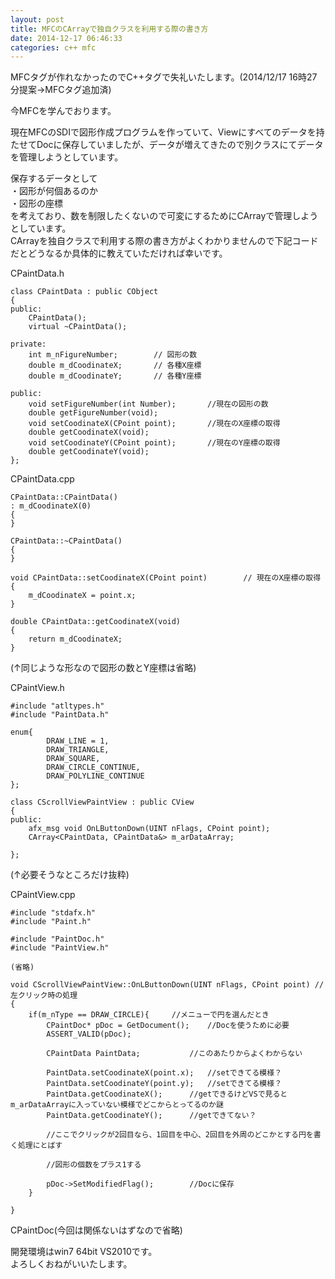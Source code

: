 ```yaml
---
layout: post
title: MFCのCArrayで独自クラスを利用する際の書き方
date: 2014-12-17 06:46:33
categories: c++ mfc
---
```

<p>MFCタグが作れなかったのでC++タグで失礼いたします。(2014/12/17 16時27分提案→MFCタグ追加済)</p>

<p>今MFCを学んでおります。</p>

<p>現在MFCのSDIで図形作成プログラムを作っていて、Viewにすべてのデータを持たせてDocに保存していましたが、データが増えてきたので別クラスにてデータを管理しようとしています。</p>

<p>保存するデータとして<br>
・図形が何個あるのか<br>
・図形の座標<br>
を考えており、数を制限したくないので可変にするためにCArrayで管理しようとしています。<br>
CArrayを独自クラスで利用する際の書き方がよくわかりませんので下記コードだとどうなるか具体的に教えていただければ幸いです。</p>

<p>CPaintData.h</p>

<pre><code>class CPaintData : public CObject
{
public:
    CPaintData();
    virtual ~CPaintData();

private:
    int m_nFigureNumber;        // 図形の数
    double m_dCoodinateX;       // 各種X座標
    double m_dCoodinateY;       // 各種Y座標

public:
    void setFigureNumber(int Number);       //現在の図形の数
    double getFigureNumber(void);
    void setCoodinateX(CPoint point);       //現在のX座標の取得
    double getCoodinateX(void);
    void setCoodinateY(CPoint point);       //現在のY座標の取得
    double getCoodinateY(void);
};
</code></pre>

<p>CPaintData.cpp</p>

<pre><code>CPaintData::CPaintData()
: m_dCoodinateX(0)
{
}

CPaintData::~CPaintData()
{
}

void CPaintData::setCoodinateX(CPoint point)        // 現在のX座標の取得
{
    m_dCoodinateX = point.x;
}

double CPaintData::getCoodinateX(void)
{
    return m_dCoodinateX;
}
</code></pre>

<p>(↑同じような形なので図形の数とY座標は省略)  </p>

<p>CPaintView.h</p>

<pre><code>#include "atltypes.h"
#include "PaintData.h"

enum{   
        DRAW_LINE = 1,
        DRAW_TRIANGLE,
        DRAW_SQUARE,
        DRAW_CIRCLE_CONTINUE,
        DRAW_POLYLINE_CONTINUE
};

class CScrollViewPaintView : public CView
{
public:
    afx_msg void OnLButtonDown(UINT nFlags, CPoint point);
    CArray&lt;CPaintData, CPaintData&amp;&gt; m_arDataArray;

};
</code></pre>

<p>(↑必要そうなところだけ抜粋)  </p>

<p>CPaintView.cpp</p>

<pre><code>#include "stdafx.h"
#include "Paint.h"

#include "PaintDoc.h"
#include "PaintView.h"

(省略)

void CScrollViewPaintView::OnLButtonDown(UINT nFlags, CPoint point) //左クリック時の処理
{
    if(m_nType == DRAW_CIRCLE){     //メニューで円を選んだとき
        CPaintDoc* pDoc = GetDocument();    //Docを使うために必要
        ASSERT_VALID(pDoc);

        CPaintData PaintData;           //このあたりからよくわからない

        PaintData.setCoodinateX(point.x);   //setできてる模様？
        PaintData.setCoodinateY(point.y);   //setできてる模様？
        PaintData.getCoodinateX();      //getできるけどVSで見るとm_arDataArrayに入っていない模様でどこからとってるのか謎
        PaintData.getCoodinateY();      //getできてない？

        //ここでクリックが2回目なら、1回目を中心、2回目を外周のどこかとする円を書く処理にとばす

        //図形の個数をプラス1する

        pDoc-&gt;SetModifiedFlag();        //Docに保存
    }

}
</code></pre>

<p>CPaintDoc(今回は関係ないはずなので省略)  </p>

<p>開発環境はwin7 64bit VS2010です。<br>
よろしくおねがいいたします。</p>
